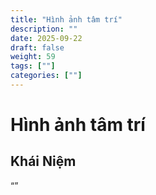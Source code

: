 ```yaml
---
title: "Hình ảnh tâm trí"
description: ""
date: 2025-09-22
draft: false
weight: 59
tags: [""]
categories: [""]
---
```


# Hình ảnh tâm trí

<!-- **Mã:** 
**Nhóm:**  -->

## Khái Niệm

“”